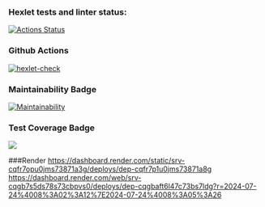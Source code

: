 ### Hexlet tests and linter status:
[![Actions Status](https://github.com/Demidb/python-project-83/actions/workflows/hexlet-check.yml/badge.svg)](https://github.com/Demidb/python-project-83/actions)

### Github Actions
[![hexlet-check](https://github.com/Demidb/python-project-83/actions/workflows/hexlet-check.yml/badge.svg)](https://github.com/Demidb/python-project-83/actions/workflows/hexlet-check.yml)

### Maintainability Badge
[![Maintainability](https://api.codeclimate.com/v1/badges/fca6b4618e70a644cdb8/maintainability)](https://codeclimate.com/github/Demidb/python-project-83/maintainability)

### Test Coverage Badge
<a href="https://codeclimate.com/github/Demidb/python-project-83/test_coverage"><img src="https://api.codeclimate.com/v1/badges/fca6b4618e70a644cdb8/test_coverage" /></a>



###Render
https://dashboard.render.com/static/srv-cqfr7opu0jms73871a3g/deploys/dep-cqfr7p1u0jms73871a8g
https://dashboard.render.com/web/srv-cqgb7s5ds78s73cbpvs0/deploys/dep-cqgbaft6l47c73bs7ldg?r=2024-07-24%4008%3A02%3A12%7E2024-07-24%4008%3A05%3A26